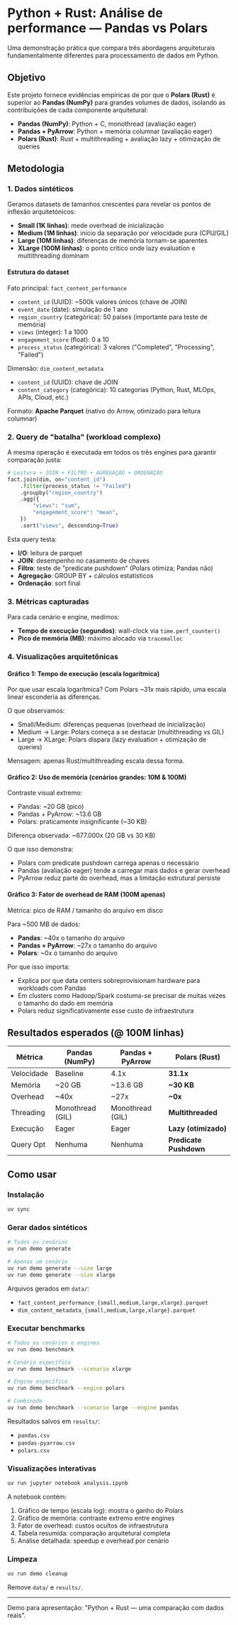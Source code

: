 # Python + Rust: Análise de performance — Pandas vs Polars

Uma demonstração prática que compara três abordagens arquiteturais fundamentalmente diferentes para processamento de dados em Python.

## Objetivo

Este projeto fornece evidências empíricas de por que o **Polars (Rust)** é superior ao **Pandas (NumPy)** para grandes volumes de dados, isolando as contribuições de cada componente arquitetural:

- **Pandas (NumPy)**: Python + C, monothread (avaliação eager)
- **Pandas + PyArrow**: Python + memória columnar (avaliação eager)
- **Polars (Rust)**: Rust + multithreading + avaliação lazy + otimização de queries

## Metodologia

### 1. Dados sintéticos

Geramos datasets de tamanhos crescentes para revelar os pontos de inflexão arquitetónicos:

- **Small (1K linhas)**: mede overhead de inicialização
- **Medium (1M linhas)**: início da separação por velocidade pura (CPU/GIL)
- **Large (10M linhas)**: diferenças de memória tornam-se aparentes
- **XLarge (100M linhas)**: o ponto crítico onde lazy evaluation e multithreading dominam

#### Estrutura do dataset

Fato principal: `fact_content_performance`
- `content_id` (UUID): ~500k valores únicos (chave de JOIN)
- `event_date` (date): simulação de 1 ano
- `region_country` (categórica): 50 países (importante para teste de memória)
- `views` (integer): 1 a 1000
- `engagement_score` (float): 0 a 10
- `process_status` (categórica): 3 valores ("Completed", "Processing", "Failed")

Dimensão: `dim_content_metadata`
- `content_id` (UUID): chave de JOIN
- `content_category` (categórica): 10 categorias (Python, Rust, MLOps, APIs, Cloud, etc.)

Formato: **Apache Parquet** (nativo do Arrow, otimizado para leitura columnar)

### 2. Query de "batalha" (workload complexo)

A mesma operação é executada em todos os três engines para garantir comparação justa:

```python
# Leitura + JOIN + FILTRO + AGREGAÇÃO + ORDENAÇÃO
fact.join(dim, on="content_id")
    .filter(process_status != "Failed")
    .groupby("region_country")
    .agg({
        "views": "sum",
        "engagement_score": "mean",
    })
    .sort("views", descending=True)
```

Esta query testa:
- **I/O**: leitura de parquet
- **JOIN**: desempenho no casamento de chaves
- **Filtro**: teste de "predicate pushdown" (Polars otimiza; Pandas não)
- **Agregação**: GROUP BY + cálculos estatísticos
- **Ordenação**: sort final

### 3. Métricas capturadas

Para cada cenário e engine, medimos:
- **Tempo de execução (segundos)**: wall-clock via `time.perf_counter()`
- **Pico de memória (MB)**: máximo alocado via `tracemalloc`

### 4. Visualizações arquitetônicas

#### Gráfico 1: Tempo de execução (escala logarítmica)

Por que usar escala logarítmica? Com Polars ~31x mais rápido, uma escala linear esconderia as diferenças.

O que observamos:
- Small/Medium: diferenças pequenas (overhead de inicialização)
- Medium → Large: Polars começa a se destacar (multithreading vs GIL)
- Large → XLarge: Polars dispara (lazy evaluation + otimização de queries)

Mensagem: apenas Rust/multithreading escala dessa forma.

#### Gráfico 2: Uso de memória (cenários grandes: 10M & 100M)

Contraste visual extremo:
- Pandas: ~20 GB (pico)
- Pandas + PyArrow: ~13.6 GB
- Polars: praticamente insignificante (~30 KB)

Diferença observada: ~677.000x (20 GB vs 30 KB)

O que isso demonstra:
- Polars com predicate pushdown carrega apenas o necessário
- Pandas (avaliação eager) tende a carregar mais dados e gerar overhead
- PyArrow reduz parte do overhead, mas a limitação estrutural persiste

#### Gráfico 3: Fator de overhead de RAM (100M apenas)

Métrica: pico de RAM / tamanho do arquivo em disco

Para ~500 MB de dados:
- **Pandas**: ~40x o tamanho do arquivo
- **Pandas + PyArrow**: ~27x o tamanho do arquivo
- **Polars**: ~0x o tamanho do arquivo

Por que isso importa:
- Explica por que data centers sobreprovisionam hardware para workloads com Pandas
- Em clusters como Hadoop/Spark costuma-se precisar de muitas vezes o tamanho do dado em memória
- Polars reduz significativamente esse custo de infraestrutura

## Resultados esperados (@ 100M linhas)

| Métrica    | Pandas (NumPy)   | Pandas + PyArrow | Polars (Rust)          |
| ---------- | ---------------- | ---------------- | ---------------------- |
| Velocidade | Baseline         | 4.1x             | **31.1x**              |
| Memória    | ~20 GB           | ~13.6 GB         | **~30 KB**             |
| Overhead   | ~40x             | ~27x             | **~0x**                |
| Threading  | Monothread (GIL) | Monothread (GIL) | **Multithreaded**      |
| Execução   | Eager            | Eager            | **Lazy (otimizado)**   |
| Query Opt  | Nenhuma          | Nenhuma          | **Predicate Pushdown** |

## Como usar

### Instalação

```bash
uv sync
```

### Gerar dados sintéticos

```bash
# Todos os cenários
uv run demo generate

# Apenas um cenário
uv run demo generate --size large
uv run demo generate --size xlarge
```

Arquivos gerados em `data/`:
- `fact_content_performance_{small,medium,large,xlarge}.parquet`
- `dim_content_metadata_{small,medium,large,xlarge}.parquet`

### Executar benchmarks

```bash
# Todos os cenários e engines
uv run demo benchmark

# Cenário específico
uv run demo benchmark --scenario xlarge

# Engine específico
uv run demo benchmark --engine polars

# Combinado
uv run demo benchmark --scenario large --engine pandas
```

Resultados salvos em `results/`:
- `pandas.csv`
- `pandas-pyarrow.csv`
- `polars.csv`

### Visualizações interativas

```bash
uv run jupyter notebook analysis.ipynb
```

A notebook contém:
1. Gráfico de tempo (escala log): mostra o ganho do Polars
2. Gráfico de memória: contraste extremo entre engines
3. Fator de overhead: custos ocultos de infraestrutura
4. Tabela resumida: comparação arquitetural completa
5. Análise detalhada: speedup e overhead por cenário

### Limpeza

```bash
uv run demo cleanup
```

Remove `data/` e `results/`.

---

Demo para apresentação: "Python + Rust — uma comparação com dados reais".
